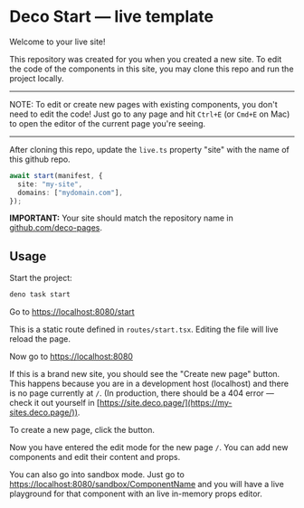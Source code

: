 # Deco Start — live template

Welcome to your live site!

This repository was created for you when you created a new site. To edit the code of the components in this site, you may clone this repo and run the project locally.

---

NOTE: To edit or create new pages with existing components, you don't need to edit the code! Just go to any page and hit `Ctrl+E` (or `Cmd+E` on Mac) to open the editor of the current page you're seeing.

---

After cloning this repo, update the `live.ts` property "site" with the name of this github repo.

```ts
await start(manifest, {
  site: "my-site",
  domains: ["mydomain.com"],
});
```

**IMPORTANT:** Your site should match the repository name in [github.com/deco-pages](https://github.com/deco-pages).

## Usage

Start the project:

```sh
deno task start
```

Go to [https://localhost:8080/start](https://localhost:8080/start)

This is a static route defined in `routes/start.tsx`. Editing the file will live reload the page.

Now go to [https://localhost:8080](https://localhost:8080)

If this is a brand new site, you should see the "Create new page" button. This happens because you are in a development host (localhost) and there is no page currently at `/`. (In production, there should be a 404 error — check it out yourself in [https://site.deco.page/](https://my-sites.deco.page/)).

To create a new page, click the button.

Now you have entered the edit mode for the new page `/`. You can add new components and edit their content and props.

You can also go into sandbox mode. Just go to [https://localhost:8080/sandbox/ComponentName](https://localhost:8080/sandbox/ComponentName) and you will have a live playground for that component with an live in-memory props editor.
